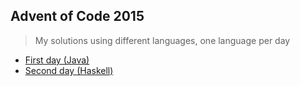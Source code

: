 ## Advent of Code 2015
> My solutions using different languages, one language per day

- [First day (Java)](./01/Main.java)
- [Second day (Haskell)](./02/Main.hs)
